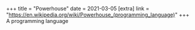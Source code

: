 +++
title = "Powerhouse"
date = 2021-03-05
[extra]
link = "https://en.wikipedia.org/wiki/Powerhouse_(programming_language)"
+++
A programming language

